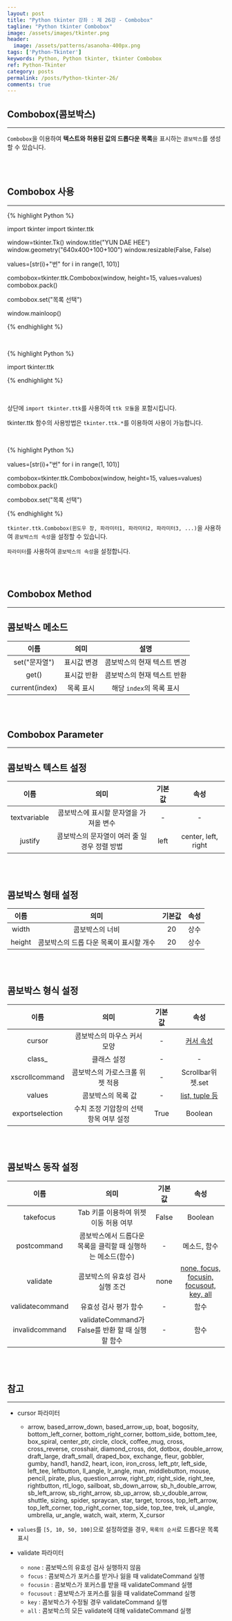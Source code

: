 ```yaml
---
layout: post
title: "Python tkinter 강좌 : 제 26강 - Combobox"
tagline: "Python tkinter Combobox"
image: /assets/images/tkinter.png
header:
  image: /assets/patterns/asanoha-400px.png
tags: ['Python-Tkinter']
keywords: Python, Python tkinter, tkinter Combobox
ref: Python-Tkinter
category: posts
permalink: /posts/Python-tkinter-26/
comments: true
---
```


## Combobox(콤보박스) ##
----------

`Combobox`을 이용하여 **텍스트와 허용된 값의 드롭다운 목록**을 표시하는 `콤보박스`를 생성할 수 있습니다.

<br>
<br>

## Combobox 사용 ##
----------
{% highlight Python %}

import tkinter
import tkinter.ttk

window=tkinter.Tk()
window.title("YUN DAE HEE")
window.geometry("640x400+100+100")
window.resizable(False, False)

values=[str(i)+"번" for i in range(1, 101)] 

combobox=tkinter.ttk.Combobox(window, height=15, values=values)
combobox.pack()

combobox.set("목록 선택")

window.mainloop()

{% endhighlight %}

<br>

{% highlight Python %}

import tkinter.ttk

{% endhighlight %}

<br>

상단에 `import tkinter.ttk`를 사용하여 `ttk 모듈`을 포함시킵니다.

tkinter.ttk 함수의 사용방법은 `tkinter.ttk.*`를 이용하여 사용이 가능합니다.

<br>

{% highlight Python %}

values=[str(i)+"번" for i in range(1, 101)] 

combobox=tkinter.ttk.Combobox(window, height=15, values=values)
combobox.pack()

combobox.set("목록 선택")

{% endhighlight %}


`tkinter.ttk.Combobox(윈도우 창, 파라미터1, 파라미터2, 파라미터3, ...)`을 사용하여 `콤보박스의 속성`을 설정할 수 있습니다.

`파라미터`를 사용하여 `콤보박스의 속성`을 설정합니다.

<br>
<br>

## Combobox Method ##
----------

## 콤보박스 메소드 ##

|              이름              |       의미       |                       설명                      |
|:------------------------------:|:----------------:|:-----------------------------------------------:|
|     set("문자열")    |    표시값 변경 |       콤보박스의 현재 텍스트 변경       |
|     get()    |    표시값 반환 |       콤보박스의 현재 텍스트 반환       |
| current(index) |    목록 표시   | 해당 `index`의 목록 표시 |

<br>
<br>

## Combobox Parameter ##
----------

## 콤보박스 텍스트 설정 ##

|      이름      |               의미               |      기본값      |                    속성                    |
|:--------------:|:--------------------------------:|:----------------:|:------------------------------------------:|
| textvariable | 콤보박스에 표시할 문자열을 가져올 변수 | - | - |
| justify | 콤보박스의 문자열이 여러 줄 일 경우 정렬 방법 | left | center, left, right |

<br>
<br>

## 콤보박스 형태 설정 ##

|      이름      |               의미               |      기본값      |                    속성                    |
|:--------------:|:--------------------------------:|:----------------:|:------------------------------------------:|
| width | 콤보박스의 너비 | 20 | 상수 |
| height | 콤보박스의 드롭 다운 목록이 표시할 개수 | 20 | 상수 |

<br>
<br>

## 콤보박스 형식 설정 ##

|   이름   |                           의미                          |     기본값    |                                          속성                                          |
|:--------:|:-------------------------------------------------------:|:-------------:|:--------------------------------------------------------------------------------------:|
|  cursor  |      콤보박스의 마우스 커서 모양                 |       -       |                                    [커서 속성](#reference-1)                                   |
|  class_  |      클래스 설정                 |       -       |      -    |  
|   xscrollcommand  |          콤보박스의 가로스크롤 위젯 적용            | - |          Scrollbar위젯.set |
|   values |            콤보박스의 목록 값            | - |          [list, tuple 등](#reference-2)            |
|  exportselection |     수치 조정 기압창의 선택 항목 여부 설정   |    True    |      Boolean        |

<br>
<br>

## 콤보박스 동작 설정 ##


|         이름        |              의미              |         기본값        | 속성 |
|:-------------------:|:------------------------------:|:-----------------:|:----:|
|    takefocus |    Tab 키를 이용하여 위젯 이동 허용 여부  | False |  Boolean |
|    postcommand |    콤보박스에서 드롭다운 목록을 클릭할 때 실행하는 메소드(함수)   | - |  메소드, 함수 |
|    validate |    콤보박스의 유효성 검사 실행 조건  | none |  [none, focus, focusin, focusout, key, all](#reference-3) |
|    validatecommand |   유효성 검사 평가 함수  | - |  함수 |
|    invalidcommand |    validateCommand가 False를 반환 할 때 실행할 함수 | - |  함수  |

<br>
<br>

## 참고 ##
----------


<a id="reference-1"></a>

* cursor 파라미터

    - arrow, based_arrow_down, based_arrow_up, boat, bogosity, bottom_left_corner, bottom_right_corner, bottom_side, bottom_tee, box_spiral, center_ptr, circle, clock,	coffee_mug, cross, cross_reverse, crosshair, diamond_cross, dot, dotbox, double_arrow, draft_large, draft_small, draped_box, exchange, fleur, gobbler, gumby, hand1, hand2, heart, icon, iron_cross, left_ptr, left_side, left_tee, leftbutton, ll_angle, lr_angle, man, middlebutton, mouse, pencil, pirate, plus, question_arrow, right_ptr, right_side, right_tee, rightbutton, rtl_logo, sailboat, sb_down_arrow, sb_h_double_arrow, sb_left_arrow, sb_right_arrow, sb_up_arrow, sb_v_double_arrow, shuttle, sizing, spider, spraycan, star, target, tcross, top_left_arrow, top_left_corner, top_right_corner, top_side, top_tee, trek, ul_angle, umbrella, ur_angle, watch, wait, xterm, X_cursor

<a id="reference-2"></a>

* `values`를 `[5, 10, 50, 100]`으로 설정하였을 경우, `목록의 순서`로 드롭다운 목록 표시

<a id="reference-3"></a>

* validate 파라미터

    - `none` : 콤보박스의 유효성 검사 실행하지 않음
    - `focus` : 콤보박스가 포커스를 받거나 잃을 때 validateCommand 실행
    - `focusin` : 콤보박스가 포커스를 받을 때 validateCommand 실행
    - `focusout` : 콤보박스가 포커스를 잃을 때 validateCommand 실행
    - `key` : 콤보박스가 수정될 경우 validateCommand 실행
    - `all` : 콤보박스의 모든 validate에 대해 validateCommand 실행
